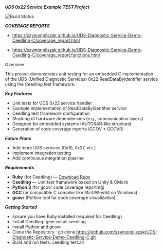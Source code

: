 ***UDS 0x22 Service Example TEST Project***

![Build Status](https://github.com/szymonpilszak/UDS-Diagnostic-Service-Demo-Ceedling-C/actions/workflows/ci.yml/badge.svg)

***COVERAGE REPORTS***

+  https://szymonpilszak.github.io/UDS-Diagnostic-Service-Demo-Ceedling-C/coverage_report.html

+  https://szymonpilszak.github.io/UDS-Diagnostic-Service-Demo-Ceedling-C/coverage_report.functions.html


Overview

This project demonstrates unit testing for an embedded C implementation of the UDS (Unified Diagnostic Services) 0x22 ReadDataByIdentifier service using the Ceedling test framework.


***Key Features***
  -  Unit tests for UDS 0x22 service handler
  -  Example implementation of ReadDataByIdentifier service
  -  Ceedling test framework configuration
  -  Mocking of hardware dependencies (e.g., communication layers)
  -  Designed for embedded systems (AUTOSAR-like structure)
  - Generation of code coverage reports (GCOV + GCOVR)

***Future Plans***
  -  Add more UDS services (0x10, 0x27, etc.)
  -  Implement integration testing
  -  Add continuous integration pipeline

***Requirements***
- **Ruby** (for Ceedling) — [Download Ruby](https://rubyinstaller.org/)
- **Ceedling** — Unit test framework based on Unity & CMock
- **Python 3** (for gcovr code coverage reporting)
- **GCC** (or compatible C compiler like MinGW-w64 on Windows)
- **gcovr** (Python tool for code coverage visualization)

***Getting Started***
  -  Ensure you have Ruby installed (required for Ceedling)
  -  Install Ceedling: gem install ceedling
  -  Install Python and gcovr
  -  Clone the Repository : git clone https://github.com/szymonpilszak/UDS-Diagnostic-Service-Demo-Ceedling-C.git
  -  Build and run tests: ceedling test:all
